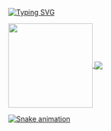 [![Typing SVG](https://readme-typing-svg.demolab.com?font=Fira+Code&pause=1000&random=false&width=435&separator=%3D&lines=cout+%3C%3C+%22Hello+World%22+%3C%3C+endl;%3DSystem.out.println(%22Hello+World%22);%3Decho+%22Hello+World%22%3Dconsole.log(%22Hello+World%22))](https://git.io/typing-svg)

<div>
    <a href="https://github.com/hj5230">
    <img align="center" height="170" src="https://github-readme-stats.vercel.app/api/top-langs/?username=hj5230&layout=compact&langs_count=16&theme=dracula"/>
    <img align="center" src="https://github-readme-stats.vercel.app/api?username=hj5230&show_icons=true&theme=dracula&include_all_commits=true&count_private=true&hide=issues"/>
</div>

![Snake animation](https://github.com/eagrundy/eagrundy/blob/output/github-contribution-grid-snake.svg)
